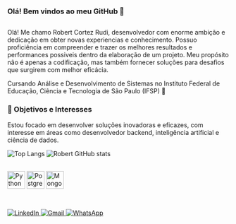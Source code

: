 ### Olá! Bem vindos ao meu GitHub 🤙
##

Olá! Me chamo Robert Cortez Rudi, desenvolvedor com enorme ambição e dedicação em obter novas experiencias e conhecimento. Possuo proficiência em compreender e trazer os melhores resultados e performances possiveis dentro da elaboração de um projeto. Meu propósito não é apenas a codificação, mas também fornecer soluções para desafios que surgirem com melhor eficácia. 

Cursando Análise e Desenvolvimento de Sistemas no Instituto Federal de Educação, Ciência e Tecnologia de São Paulo (IFSP) 📕

### 🎯 Objetivos e Interesses
Estou focado em desenvolver soluções inovadoras e eficazes, com interesse em áreas como desenvolvedor backend, inteligência artificial e ciência de dados.

        

          


![Top Langs](https://github-readme-stats.vercel.app/api/top-langs/?username=Robert-Cortez-Rudi&layout=compact&theme=tokyonight)
![Robert GitHub stats](https://github-readme-stats.vercel.app/api?username=Robert-Cortez-Rudi&show_icons=true&theme=tokyonight)


<div style="display: inline_block"><br/>
 <img align="center" alt="Python" height="40" width="40" src="https://cdn.jsdelivr.net/gh/devicons/devicon@latest/icons/python/python-original.svg" /> 
 <img align="center" alt="PostgreSQL" height="40" width="40" src="https://cdn.jsdelivr.net/gh/devicons/devicon@latest/icons/postgresql/postgresql-original.svg" />
 <img align="center" alt="MongoDB" height="40" width="40" src="https://cdn.jsdelivr.net/gh/devicons/devicon@latest/icons/mongodb/mongodb-original.svg" /></div></br>

##


<a href="https://www.linkedin.com/in/robert-cortez-rudi/" target="_blank">
  <img src="https://img.shields.io/badge/LinkedIn-0A66C2?style=for-the-badge&logo=linkedin&logoColor=white" alt="LinkedIn">
</a>
<a href="mailto:robertrudi.dev@gmail.com?subject=Assunto%20do%20Email&body=Corpo%20do%20email">
  <img src="https://img.shields.io/badge/Gmail-D14836?style=for-the-badge&logo=gmail&logoColor=white" alt="Gmail">
</a>
<a href="https://wa.me/5512974100583?text=Olá%20Robert,%20tudo bem?">
  <img src="https://img.shields.io/badge/WhatsApp-25D366?style=for-the-badge&logo=whatsapp&logoColor=white" alt="WhatsApp">
</a>


